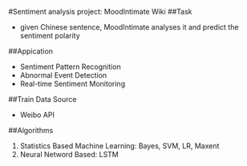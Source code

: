#Sentiment analysis project: MoodIntimate Wiki
##Task
* given Chinese sentence, MoodIntimate analyses it and predict the sentiment polarity

##Appication
* Sentiment Pattern Recognition
* Abnormal Event Detection
* Real-time Sentiment Monitoring

##Train Data Source
* Weibo API

##Algorithms
1. Statistics Based Machine Learning: Bayes, SVM, LR, Maxent
2. Neural Netword Based: LSTM
